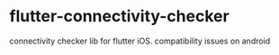 # flutter-connectivity-checker
connectivity checker lib for flutter iOS. compatibility issues on android
